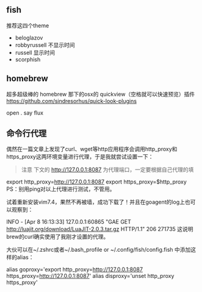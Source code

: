 ## fish
推荐这四个theme
- beloglazov
- robbyrussell 不显示时间
- russell 显示时间
- scorphish

## homebrew
超多超级棒的 homebrew 那下的osx的 quickview（空格就可以快速预览）插件 https://github.com/sindresorhus/quick-look-plugins

open .
say
flux


## 命令行代理
偶然在一篇文章上发现了curl、wget等http应用程序会调用http_proxy和https_proxy这两环境变量进行代理，于是我就尝试设置一下：

> 注意 下文的 http://127.0.0.1:8087  为代理端口，一定要根据自己代理的填

export http_proxy=http://127.0.0.1:8087
export https_proxy=$http_proxy
PS：别用ping对以上代理进行测试，不管用。

试着重新安装vim7.4，果然不再被墙，成功下载了！并且在goagent的log上也可以观察到：

INFO - [Apr 8 16:13:33] 127.0.0.1:60865 "GAE GET http://luajit.org/download/LuaJIT-2.0.3.tar.gz HTTP/1.1" 206 271735
这说明brew的curl确实使用了我刚才设置的代理。

大伙可以在~/.zshrc或者~/.bash_profile or ~/.config/fish/config.fish 中添加这样的alias：

alias goproxy='export http_proxy=http://127.0.0.1:8087 https_proxy=http://127.0.0.1:8087'
alias disproxy='unset http_proxy https_proxy'

